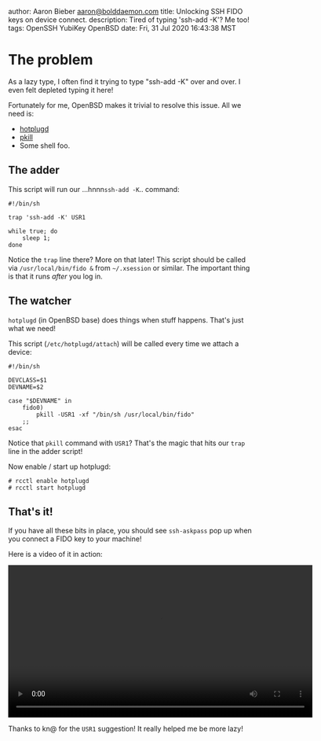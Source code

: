 author: Aaron Bieber <aaron@bolddaemon.com>
title: Unlocking SSH FIDO keys on device connect.
description: Tired of typing 'ssh-add -K'? Me too!
tags: OpenSSH YubiKey OpenBSD
date: Fri, 31 Jul 2020 16:43:38 MST

# The problem

As a lazy type, I often find it trying to type "ssh-add -K" over and over. I
even felt depleted typing it here!

Fortunately for me, OpenBSD makes it trivial to resolve this issue. All we need
is:

  - [hotplugd](https://man.openbsd.org/hotplugd)
  - [pkill](https://man.openbsd.org/pkill)
  - Some shell foo.
  
## The adder

This script will run our ...hnnn`ssh-add -K`.. command:

```
#!/bin/sh

trap 'ssh-add -K' USR1

while true; do
	sleep 1;
done
```

Notice the `trap` line there? More on that later! This script should be called
via `/usr/local/bin/fido &` from `~/.xsession` or similar. The important thing
is that it runs _after_ you log in.

## The watcher

`hotplugd` (in OpenBSD base) does things when stuff happens. That's just what we
need!

This script (`/etc/hotplugd/attach`) will be called every time we attach a
device:

```
#!/bin/sh

DEVCLASS=$1
DEVNAME=$2

case "$DEVNAME" in
	fido0)
		pkill -USR1 -xf "/bin/sh /usr/local/bin/fido"
	;;
esac
```

Notice that `pkill` command with `USR1`? That's the magic that hits our `trap`
line in the adder script!

Now enable / start up hotplugd:

```
# rcctl enable hotplugd
# rcctl start hotplugd
```

## That's it!

If you have all these bits in place, you should see `ssh-askpass` pop up when
you connect a FIDO key to your machine!

Here is a video of it in action:

<video width="620" controls>
  <source src="/fido-add.mp4" type="video/mp4">
  <p>Your browser doesn't support HTML5 video. Here is
     a <a href="myVideo.mp4">link to the video</a> instead.</p>
</video>

Thanks to kn@ for the `USR1` suggestion! It really helped me be more lazy!

